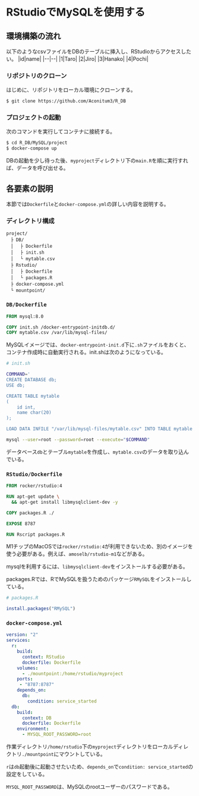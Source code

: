 # RStudioでMySQLを使用する

## 環境構築の流れ
以下のようなcsvファイルをDBのテーブルに挿入し、RStudioからアクセスしたい。
|id|name|
|--|--|
|1|Taro|
|2|Jiro|
|3|Hanako|
|4|Pochi|

### リポジトリのクローン
はじめに、リポジトリをローカル環境にクローンする。
```bash
$ git clone https://github.com/Aconitum3/R_DB
```

### プロジェクトの起動
次のコマンドを実行してコンテナに接続する。
```bash
$ cd R_DB/MySQL/project
$ docker-compose up
```
DBの起動を少し待った後、`myproject`ディレクトリ下の`main.R`を順に実行すれば、データを呼び出せる。

## 各要素の説明

本節では`Dockerfile`と`docker-compose.yml`の詳しい内容を説明する。
### ディレクトリ構成
```
project/
　├ DB/
　│ 　├ Dockerfile
　│ 　├ init.sh
　│ 　└ mytable.csv
　├ Rstudio/
　│ 　├ Dockerfile
　│ 　└ packages.R
　├ docker-compose.yml
　└ mountpoint/
```

### `DB/Dockerfile`

```Dockerfile
FROM mysql:8.0

COPY init.sh /docker-entrypoint-initdb.d/
COPY mytable.csv /var/lib/mysql-files/
```
MySQLイメージでは、`docker-entrypoint-init.d`下に`.sh`ファイルをおくと、コンテナ作成時に自動実行される。init.shは次のようになっている。

```sh
# init.sh

COMMAND='
CREATE DATABASE db;
USE db;

CREATE TABLE mytable 
( 
    id int, 
    name char(20)
);

LOAD DATA INFILE "/var/lib/mysql-files/mytable.csv" INTO TABLE mytable FIELDS TERMINATED BY "," LINES TERMINATED BY "\r\n" IGNORE 1 LINES;'

mysql --user=root --password=root --execute="$COMMAND"
```
データベース`db`とテーブル`mytable`を作成し、`mytable.csv`のデータを取り込んでいる。

### `RStudio/Dockerfile`

```Dockerfile
FROM rocker/rstudio:4

RUN apt-get update \
  && apt-get install libmysqlclient-dev -y

COPY packages.R ./

EXPOSE 8787

RUN Rscript packages.R
```
M1チップのMacOSでは`rocker/rstudio:4`が利用できないため、別のイメージを使う必要がある。例えば、`amoselb/rstudio-m1`などがある。

mysqlを利用するには、`libmysqlclient-dev`をインストールする必要がある。

packages.Rでは、RでMySQLを扱うためのパッケージ`RMySQL`をインストールしている。
```R
# packages.R

install.packages("RMySQL")
```

### `docker-compose.yml`
```yaml
version: "2"
services:
  r:
    build:
      context: RStudio
      dockerfile: Dockerfile
    volumes:
      - ./mountpoint:/home/rstudio/myproject
    ports:
     - "8787:8787"
    depends_on:
      db:
        condition: service_started
  db:
    build:
      context: DB
      dockerfile: Dockerfile
    environment:
      - MYSQL_ROOT_PASSWORD=root
```
作業ディレクトリ`/home/rstudio`下の`myproject`ディレクトリをローカルディレクトリ`./mountpoint`にマウントしている。

`r`は`db`起動後に起動させたいため、`depends_on`で`condition: service_started`の設定をしている。

`MYSQL_ROOT_PASSWORD`は、MySQLのrootユーザーのパスワードである。